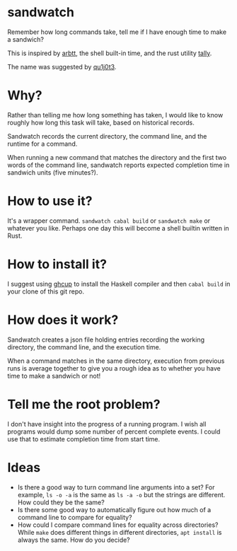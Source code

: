 # sandwatch
Remember how long commands take, tell me if I have enough time to make a sandwich?

This is inspired by [arbtt](https://arbtt.nomeata.de/#what), the shell built-in time, and the rust utility [tally](https://crates.io/crates/tally).

The name was suggested by [qu1j0t3](https://github.com/qu1j0t3/).

# Why?

Rather than telling me how long something has taken, I would like to know roughly how long this task will take, based on historical records.

Sandwatch records the current directory, the command line, and the runtime for a command.

When running a new command that matches the directory and the first two words of the command line, sandwatch reports expected completion time in sandwich units (five minutes?).

# How to use it?

It's a wrapper command. `sandwatch cabal build` or `sandwatch make` or whatever you like. Perhaps one day this will become a shell builtin written in Rust.

# How to install it?

I suggest using [ghcup](https://www.haskell.org/ghcup/) to install the Haskell compiler and then `cabal build` in your clone of this git repo.

# How does it work?

Sandwatch creates a json file holding entries recording the working directory, the command line, and the execution time.

When a command matches in the same directory, execution from previous runs is average together to give you a rough idea as to whether you have time to make a sandwich or not!

# Tell me the root problem?

I don't have insight into the progress of a running program. I wish all programs would dump some number of percent complete events. I could use that to estimate completion time from start time.

# Ideas

* Is there a good way to turn command line arguments into a set? For example, `ls -o -a` is the same as `ls -a -o` but the strings are different. How could they be the same?
* Is there some good way to automatically figure out how much of a command line to compare for equality?
* How could I compare command lines for equality across directories? While `make` does different things in different directories, `apt install` is always the same. How do you decide?
